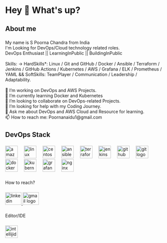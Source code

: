 <h1 align="left">Hey 👋 What's up?</h1>

###

<h2 align="left">About me</h2>

###

<p align="left">My name is S Poorna Chandra from India<br>I'm Looking for DevOps/Cloud technology related roles.<br>DevOps Enthusiast  || LearningInPublic || BuildingInPublic<br><br>Skills: -> HardSkills*: Linux / Git and GitHub / Docker / Ansible / Terraform / Jenkins / GitHub Actions / Kubernetes / AWS / Grafana / ELK / Prometheus / YAML && SoftSkills: TeamPlayer / Communication / Leadership / Adaptability.<br><br>🔭 I’m working on DevOps and AWS Projects.<br>🌱 I’m currently learning Docker and Kubernetes<br>👯 I’m looking to collaborate on DevOps-related Projects.<br>🤔 I’m looking for help with my Coding Journey.<br>💬 Ask me about DevOps and AWS Cloud and Resource for learning.<br>📫 How to reach me: Poornanaidu1@gmail.com</p>

###

<h2 align="left">DevOps Stack</h2>

###

<div align="left">
  <img src="https://skillicons.dev/icons?i=aws" height="40" alt="amazonwebservices logo"  />
  <img width="12" />
  <img src="https://cdn.jsdelivr.net/gh/devicons/devicon/icons/linux/linux-original.svg" height="40" alt="linux logo"  />
  <img width="12" />
  <img src="https://cdn.jsdelivr.net/gh/devicons/devicon/icons/centos/centos-original.svg" height="40" alt="centos logo"  />
  <img width="12" />
  <img src="https://cdn.jsdelivr.net/gh/devicons/devicon/icons/ansible/ansible-original.svg" height="40" alt="ansible logo"  />
  <img width="12" />
  <img src="https://cdn.simpleicons.org/terraform/7B42BC" height="40" alt="terraform logo"  />
  <img width="12" />
  <img src="https://skillicons.dev/icons?i=jenkins" height="40" alt="jenkins logo"  />
  <img width="12" />
  <img src="https://skillicons.dev/icons?i=github" height="40" alt="github logo"  />
  <img width="12" />
  <img src="https://skillicons.dev/icons?i=git" height="40" alt="git logo"  />
  <img width="12" />
  <img src="https://skillicons.dev/icons?i=docker" height="40" alt="docker logo"  />
  <img width="12" />
  <img src="https://skillicons.dev/icons?i=kubernetes" height="40" alt="kubernetes logo"  />
  <img width="12" />
  <img src="https://cdn.simpleicons.org/grafana/F46800" height="40" alt="grafana logo"  />
  <img width="12" />
  <img src="https://cdn.simpleicons.org/nginx/009639" height="40" alt="nginx logo"  />
</div>

###

<p align="left">How to reach?</p>

###

<div align="left">
  <a href="https://www.linkedin.com/in/spoornachandra/" target="_blank">
    <img src="https://raw.githubusercontent.com/maurodesouza/profile-readme-generator/master/src/assets/icons/social/linkedin/default.svg" width="52" height="40" alt="linkedin logo"  />
  </a>
  <a href="https://mail.google.com/mail/u/poorna chandra" target="_blank">
    <img src="https://raw.githubusercontent.com/maurodesouza/profile-readme-generator/master/src/assets/icons/social/gmail/default.svg" width="52" height="40" alt="gmail logo"  />
  </a>
</div>

###

<p align="left">Editor/IDE</p>

###

<div align="left">
  <img src="https://skillicons.dev/icons?i=idea" height="40" alt="intellijidea logo"  />
</div>

###
